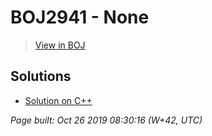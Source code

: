 # BOJ2941 - None

> [View in BOJ](https://www.acmicpc.net/problem/2941)

## Solutions
- [Solution on C++](2941%20크로아티아%20알파벳.cpp)


_Page built: Oct 26 2019 08:30:16 (W+42, UTC)_
